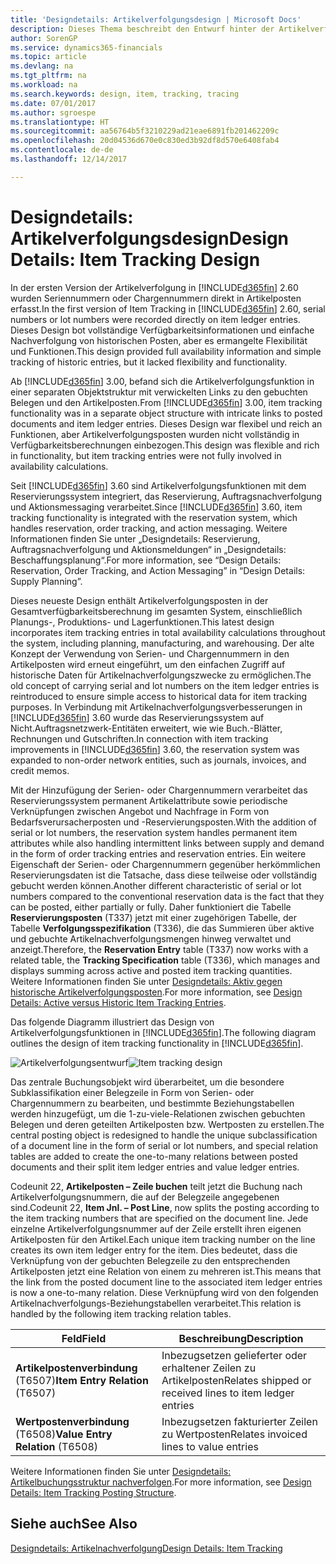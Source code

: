 ```yaml
---
title: 'Designdetails: Artikelverfolgungsdesign | Microsoft Docs'
description: Dieses Thema beschreibt den Entwurf hinter der Artikelverfolgung in Dynamics 365.
author: SorenGP
ms.service: dynamics365-financials
ms.topic: article
ms.devlang: na
ms.tgt_pltfrm: na
ms.workload: na
ms.search.keywords: design, item, tracking, tracing
ms.date: 07/01/2017
ms.author: sgroespe
ms.translationtype: HT
ms.sourcegitcommit: aa56764b5f3210229ad21eae6891fb201462209c
ms.openlocfilehash: 20d04536d670e0c830ed3b92df8d570e6408fab4
ms.contentlocale: de-de
ms.lasthandoff: 12/14/2017

---
```

# <a name="design-details-item-tracking-design"></a><span data-ttu-id="426d2-103">Designdetails: Artikelverfolgungsdesign</span><span class="sxs-lookup"><span data-stu-id="426d2-103">Design Details: Item Tracking Design</span></span>
<span data-ttu-id="426d2-104">In der ersten Version der Artikelverfolgung in [!INCLUDE[d365fin](includes/d365fin_md.md)] 2.60 wurden Seriennummern oder Chargennummern direkt in Artikelposten erfasst.</span><span class="sxs-lookup"><span data-stu-id="426d2-104">In the first version of Item Tracking in [!INCLUDE[d365fin](includes/d365fin_md.md)] 2.60, serial numbers or lot numbers were recorded directly on item ledger entries.</span></span> <span data-ttu-id="426d2-105">Dieses Design bot vollständige Verfügbarkeitsinformationen und einfache Nachverfolgung von historischen Posten, aber es ermangelte Flexibilität und Funktionen.</span><span class="sxs-lookup"><span data-stu-id="426d2-105">This design provided full availability information and simple tracking of historic entries, but it lacked flexibility and functionality.</span></span>  

<span data-ttu-id="426d2-106">Ab [!INCLUDE[d365fin](includes/d365fin_md.md)] 3.00, befand sich die Artikelverfolgungsfunktion in einer separaten Objektstruktur mit verwickelten Links zu den gebuchten Belegen und den Artikelposten.</span><span class="sxs-lookup"><span data-stu-id="426d2-106">From [!INCLUDE[d365fin](includes/d365fin_md.md)] 3.00, item tracking functionality was in a separate object structure with intricate links to posted documents and item ledger entries.</span></span> <span data-ttu-id="426d2-107">Dieses Design war flexibel und reich an Funktionen, aber Artikelverfolgungsposten wurden nicht vollständig in Verfügbarkeitsberechnungen einbezogen.</span><span class="sxs-lookup"><span data-stu-id="426d2-107">This design was flexible and rich in functionality, but item tracking entries were not fully involved in availability calculations.</span></span>  

<span data-ttu-id="426d2-108">Seit [!INCLUDE[d365fin](includes/d365fin_md.md)] 3.60 sind Artikelverfolgungsfunktionen mit dem Reservierungssystem integriert, das Reservierung, Auftragsnachverfolgung und Aktionsmessaging verarbeitet.</span><span class="sxs-lookup"><span data-stu-id="426d2-108">Since [!INCLUDE[d365fin](includes/d365fin_md.md)] 3.60, item tracking functionality is integrated with the reservation system, which handles reservation, order tracking, and action messaging.</span></span> <span data-ttu-id="426d2-109">Weitere Informationen finden Sie unter „Designdetails: Reservierung, Auftragsnachverfolgung und Aktionsmeldungen“ in „Designdetails: Beschaffungsplanung“.</span><span class="sxs-lookup"><span data-stu-id="426d2-109">For more information, see “Design Details: Reservation, Order Tracking, and Action Messaging” in “Design Details: Supply Planning”.</span></span>  

<span data-ttu-id="426d2-110">Dieses neueste Design enthält Artikelverfolgungsposten in der Gesamtverfügbarkeitsberechnung im gesamten System, einschließlich Planungs-, Produktions- und Lagerfunktionen.</span><span class="sxs-lookup"><span data-stu-id="426d2-110">This latest design incorporates item tracking entries in total availability calculations throughout the system, including planning, manufacturing, and warehousing.</span></span> <span data-ttu-id="426d2-111">Der alte Konzept der Verwendung von Serien- und Chargennummern in den Artikelposten wird erneut eingeführt, um den einfachen Zugriff auf historische Daten für Artikelnachverfolgungszwecke zu ermöglichen.</span><span class="sxs-lookup"><span data-stu-id="426d2-111">The old concept of carrying serial and lot numbers on the item ledger entries is reintroduced to ensure simple access to historical data for item tracking purposes.</span></span> <span data-ttu-id="426d2-112">In Verbindung mit Artikelnachverfolgungsverbesserungen in [!INCLUDE[d365fin](includes/d365fin_md.md)] 3.60 wurde das Reservierungssystem auf Nicht.Auftragsnetzwerk-Entitäten erweitert, wie wie Buch.-Blätter, Rechnungen und Gutschriften.</span><span class="sxs-lookup"><span data-stu-id="426d2-112">In connection with item tracking improvements in [!INCLUDE[d365fin](includes/d365fin_md.md)] 3.60, the reservation system was expanded to non-order network entities, such as journals, invoices, and credit memos.</span></span>  

<span data-ttu-id="426d2-113">Mit der Hinzufügung der Serien- oder Chargennummern verarbeitet das Reservierungssystem permanent Artikelattribute sowie periodische Verknüpfungen zwischen Angebot und Nachfrage in Form von Bedarfsverursacherposten und -Reservierungsposten.</span><span class="sxs-lookup"><span data-stu-id="426d2-113">With the addition of serial or lot numbers, the reservation system handles permanent item attributes while also handling intermittent links between supply and demand in the form of order tracking entries and reservation entries.</span></span> <span data-ttu-id="426d2-114">Ein weitere Eigenschaft der Serien- oder Chargennummern gegenüber herkömmlichen Reservierungsdaten ist die Tatsache, dass diese teilweise oder vollständig gebucht werden können.</span><span class="sxs-lookup"><span data-stu-id="426d2-114">Another different characteristic of serial or lot numbers compared to the conventional reservation data is the fact that they can be posted, either partially or fully.</span></span> <span data-ttu-id="426d2-115">Daher funktioniert die Tabelle **Reservierungsposten** (T337) jetzt mit einer zugehörigen Tabelle, der Tabelle **Verfolgungsspezifikation** (T336), die das Summieren über aktive und gebuchte Artikelnachverfolgungsmengen hinweg verwaltet und anzeigt.</span><span class="sxs-lookup"><span data-stu-id="426d2-115">Therefore, the **Reservation Entry** table (T337) now works with a related table, the **Tracking Specification** table (T336), which manages and displays summing across active and posted item tracking quantities.</span></span> <span data-ttu-id="426d2-116">Weitere Informationen finden Sie unter [Designdetails: Aktiv gegen historische Artikelverfolgungsposten](design-details-active-versus-historic-item-tracking-entries.md).</span><span class="sxs-lookup"><span data-stu-id="426d2-116">For more information, see [Design Details: Active versus Historic Item Tracking Entries](design-details-active-versus-historic-item-tracking-entries.md).</span></span>  

<span data-ttu-id="426d2-117">Das folgende Diagramm illustriert das Design von Artikelverfolgungsfunktionen in [!INCLUDE[d365fin](includes/d365fin_md.md)].</span><span class="sxs-lookup"><span data-stu-id="426d2-117">The following diagram outlines the design of item tracking functionality in [!INCLUDE[d365fin](includes/d365fin_md.md)].</span></span>  

<span data-ttu-id="426d2-118">![Artikelverfolgungsentwurf](media/design_details_item_tracking_design.png "design_details_item_tracking_design")</span><span class="sxs-lookup"><span data-stu-id="426d2-118">![Item tracking design](media/design_details_item_tracking_design.png "design_details_item_tracking_design")</span></span>  

<span data-ttu-id="426d2-119">Das zentrale Buchungsobjekt wird überarbeitet, um die besondere Subklassifikation einer Belegzeile in Form von Serien- oder Chargennummern zu bearbeiten, und bestimmte Beziehungstabellen werden hinzugefügt, um die 1-zu-viele-Relationen zwischen gebuchten Belegen und deren geteilten Artikelposten bzw. Wertposten zu erstellen.</span><span class="sxs-lookup"><span data-stu-id="426d2-119">The central posting object is redesigned to handle the unique subclassification of a document line in the form of serial or lot numbers, and special relation tables are added to create the one-to-many relations between posted documents and their split item ledger entries and value ledger entries.</span></span>  

<span data-ttu-id="426d2-120">Codeunit 22, **Artikelposten – Zeile buchen** teilt jetzt die Buchung nach Artikelverfolgungsnummern, die auf der Belegzeile angegebenen sind.</span><span class="sxs-lookup"><span data-stu-id="426d2-120">Codeunit 22, **Item Jnl. – Post Line**, now splits the posting according to the item tracking numbers that are specified on the document line.</span></span> <span data-ttu-id="426d2-121">Jede einzelne Artikelverfolgungsnummer auf der Zeile erstellt ihren eigenen Artikelposten für den Artikel.</span><span class="sxs-lookup"><span data-stu-id="426d2-121">Each unique item tracking number on the line creates its own item ledger entry for the item.</span></span> <span data-ttu-id="426d2-122">Dies bedeutet, dass die Verknüpfung von der gebuchten Belegzeile zu den entsprechenden Artikelposten jetzt eine Relation von einem zu mehreren ist.</span><span class="sxs-lookup"><span data-stu-id="426d2-122">This means that the link from the posted document line to the associated item ledger entries is now a one-to-many relation.</span></span> <span data-ttu-id="426d2-123">Diese Verknüpfung wird von den folgenden Artikelnachverfolgungs-Beziehungstabellen verarbeitet.</span><span class="sxs-lookup"><span data-stu-id="426d2-123">This relation is handled by the following item tracking relation tables.</span></span>  

|<span data-ttu-id="426d2-124">Feld</span><span class="sxs-lookup"><span data-stu-id="426d2-124">Field</span></span>|<span data-ttu-id="426d2-125">Beschreibung</span><span class="sxs-lookup"><span data-stu-id="426d2-125">Description</span></span>|  
|---------------|---------------------------------------|  
|<span data-ttu-id="426d2-126">**Artikelpostenverbindung** (T6507)</span><span class="sxs-lookup"><span data-stu-id="426d2-126">**Item Entry Relation** (T6507)</span></span>|<span data-ttu-id="426d2-127">Inbezugsetzen gelieferter oder erhaltener Zeilen zu Artikelposten</span><span class="sxs-lookup"><span data-stu-id="426d2-127">Relates shipped or received lines to item ledger entries</span></span>|  
|<span data-ttu-id="426d2-128">**Wertpostenverbindung** (T6508)</span><span class="sxs-lookup"><span data-stu-id="426d2-128">**Value Entry Relation** (T6508)</span></span>|<span data-ttu-id="426d2-129">Inbezugsetzen fakturierter Zeilen zu Wertposten</span><span class="sxs-lookup"><span data-stu-id="426d2-129">Relates invoiced lines to value entries</span></span>|  

<span data-ttu-id="426d2-130">Weitere Informationen finden Sie unter [Designdetails: Artikelbuchungsstruktur nachverfolgen](design-details-item-tracking-posting-structure.md).</span><span class="sxs-lookup"><span data-stu-id="426d2-130">For more information, see [Design Details: Item Tracking Posting Structure](design-details-item-tracking-posting-structure.md).</span></span>  

## <a name="see-also"></a><span data-ttu-id="426d2-131">Siehe auch</span><span class="sxs-lookup"><span data-stu-id="426d2-131">See Also</span></span>  
[<span data-ttu-id="426d2-132">Designdetails: Artikelnachverfolgung</span><span class="sxs-lookup"><span data-stu-id="426d2-132">Design Details: Item Tracking</span></span>](design-details-item-tracking.md)

